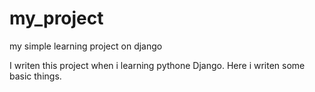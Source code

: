 # my_project
 my simple learning project on django

I writen this project when i learning pythone Django.
Here i writen some basic things.
